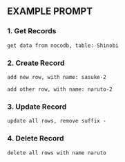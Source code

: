 
## EXAMPLE PROMPT

### 1. Get Records
```
get data from nocodb, table: Shinobi
```

### 2. Create Record
```
add new row, with name: sasuke-2
```

```
add other row, with name: naruto-2
```

### 3. Update Record
```
update all rows, remove suffix -
```

### 4. Delete Record
```
delete all rows with name naruto
```